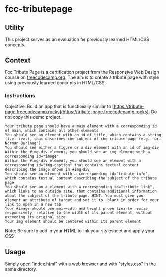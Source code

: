 # fcc-tributepage

## Utility
This project serves as an evaluation for previously learned HTML/CSS concepts.

## Context
Fcc Tribute Page is a certification project from the Responsive Web Design course on [freecodecamp.org]([https://www.freecodecamp.org/learn/2022/responsive-web-design/build-a-survey-form-project/build-a-survey-form](https://www.freecodecamp.org/learn/2022/responsive-web-design/build-a-tribute-page-project/build-a-tribute-page)).
The aim is to create a tribute page with style using previously learned concepts in HTML/CSS.

### Instructions

Objective: Build an app that is functionally similar to [https://tribute-page.freecodecamp.rocks](https://tribute-page.freecodecamp.rocks). Do not copy this demo project.

    Your tribute page should have a main element with a corresponding id of main, which contains all other elements
    You should see an element with an id of title, which contains a string (i.e. text), that describes the subject of the tribute page (e.g. "Dr. Norman Borlaug")
    You should see either a figure or a div element with an id of img-div
    Within the #img-div element, you should see an img element with a corresponding id="image"
    Within the #img-div element, you should see an element with a corresponding id="img-caption" that contains textual content describing the image shown in #img-div
    You should see an element with a corresponding id="tribute-info", which contains textual content describing the subject of the tribute page
    You should see an a element with a corresponding id="tribute-link", which links to an outside site, that contains additional information about the subject of the tribute page. HINT: You must give your element an attribute of target and set it to _blank in order for your link to open in a new tab
    Your #image should use max-width and height properties to resize responsively, relative to the width of its parent element, without exceeding its original size
    Your img element should be centered within its parent element

Note: Be sure to add <link rel="stylesheet" href="styles.css"> in your HTML to link your stylesheet and apply your CSS


##  Usage
Simply open "index.html" with a web browser and with "styles.css" in the same directory.


